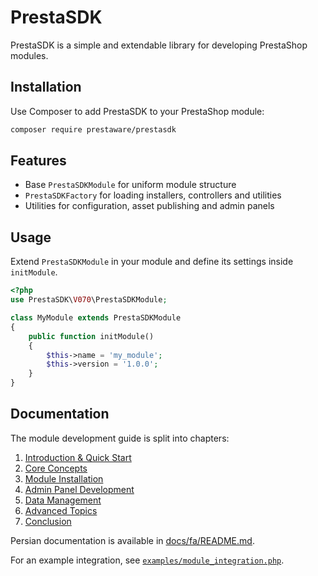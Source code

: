 # PrestaSDK

PrestaSDK is a simple and extendable library for developing PrestaShop modules.

## Installation
Use Composer to add PrestaSDK to your PrestaShop module:

```bash
composer require prestaware/prestasdk
```

## Features
- Base `PrestaSDKModule` for uniform module structure
- `PrestaSDKFactory` for loading installers, controllers and utilities
- Utilities for configuration, asset publishing and admin panels

## Usage
Extend `PrestaSDKModule` in your module and define its settings inside `initModule`.

```php
<?php
use PrestaSDK\V070\PrestaSDKModule;

class MyModule extends PrestaSDKModule
{
    public function initModule()
    {
        $this->name = 'my_module';
        $this->version = '1.0.0';
    }
}
```

## Documentation

The module development guide is split into chapters:

1. [Introduction & Quick Start](docs/01_introduction_quick_start.md)
2. [Core Concepts](docs/02_core_concepts.md)
3. [Module Installation](docs/03_module_installation.md)
4. [Admin Panel Development](docs/04_admin_panel_development.md)
5. [Data Management](docs/05_data_management.md)
6. [Advanced Topics](docs/06_advanced_topics.md)
7. [Conclusion](docs/07_conclusion.md)

Persian documentation is available in [docs/fa/README.md](docs/fa/README.md).

For an example integration, see [`examples/module_integration.php`](examples/module_integration.php).

